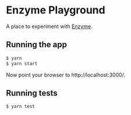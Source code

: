 # Enzyme Playground

A place to experiment with [Enzyme](https://airbnb.io/enzyme/).

## Running the app

```bash
$ yarn
$ yarn start
```

Now point your browser to http://localhost:3000/.

## Running tests

```bash
$ yarn test
```
